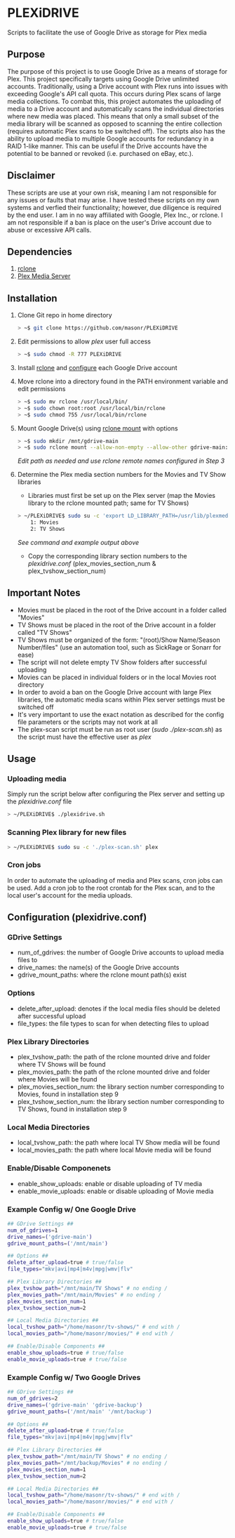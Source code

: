 # PLEXiDRIVE
Scripts to facilitate the use of Google Drive as storage for Plex media

## Purpose
The purpose of this project is to use Google Drive as a means of storage for Plex.  This project specifically targets using Google Drive unlimited accounts.  Traditionally, using a Drive account with Plex runs into issues with exceeding Google's API call quota. This occurs during Plex scans of large media collections.  To combat this, this project automates the uploading of media to a Drive account and automatically scans the individual directories where new media was placed. This means that only a small subset of the media library will be scanned as opposed to scanning the entire collection (requires automatic Plex scans to be switched off). The scripts also has the ability to upload media to multiple Google accounts for redundancy in a RAID 1-like manner. This can be useful if the Drive accounts have the potential to be banned or revoked (i.e. purchased on eBay, etc.).

## Disclaimer
These scripts are use at your own risk, meaning I am not responsible for any issues or faults that may arise. I have tested these scripts on my own systems and verfied their functionality; however, due diligence is required by the end user. I am in no way affiliated with Google, Plex Inc., or rclone. I am not responsible if a ban is place on the user's Drive account due to abuse or excessive API calls.

## Dependencies
1. [rclone](https://rclone.org/) 
2. [Plex Media Server](https://support.plex.tv/hc/en-us/articles/200288586-Installation)

## Installation

1. Clone Git repo in home directory
	```bash
	> ~$ git clone https://github.com/masonr/PLEXiDRIVE
	```

2. Edit permissions to allow *plex* user full access
	```bash
	> ~$ sudo chmod -R 777 PLEXiDRIVE
	```

3. Install [rclone](https://rclone.org/install/) and [configure](https://rclone.org/drive/) each Google Drive account

4. Move rclone into a directory found in the PATH environment variable and edit permissions
	```bash
	> ~$ sudo mv rclone /usr/local/bin/
	> ~$ sudo chown root:root /usr/local/bin/rclone
	> ~$ sudo chmod 755 /usr/local/bin/rclone
	```

6. Mount Google Drive(s) using [rclone mount](https://rclone.org/commands/rclone_mount/) with options
	```bash
	> ~$ sudo mkdir /mnt/gdrive-main
	> ~$ sudo rclone mount --allow-non-empty --allow-other gdrive-main:/ /mnt/gdrive-main &
	```
	*Edit path as needed and use rclone remote names configured in Step 3*

7. Determine the Plex media section numbers for the Movies and TV Show libraries
	* Libraries must first be set up on the Plex server (map the Movies library to the rclone mounted path; same for TV Shows)
	```bash
	> ~/PLEXiDRIVE$ sudo su -c 'export LD_LIBRARY_PATH=/usr/lib/plexmediaserver; /usr/lib/plexmediaserver/Plex\ Media\ Scanner --list' plex
		1: Movies
		2: TV Shows
  	```
  	*See command and example output above*
  	* Copy the corresponding library section numbers to the *plexidrive.conf* (plex_movies_section_num & plex_tvshow_section_num)

## Important Notes
* Movies must be placed in the root of the Drive account in a folder called "Movies"
* TV Shows must be placed in the root of the Drive account in a folder called "TV Shows"
* TV Shows must be organized of the form: "(root)/Show Name/Season Number/files" (use an automation tool, such as SickRage or Sonarr for ease)
* The script will not delete empty TV Show folders after successful uploading
* Movies can be placed in individual folders or in the local Movies root directory
* In order to avoid a ban on the Google Drive account with large Plex libraries, the automatic media scans within Plex server settings must be switched off
* It's very important to use the exact notation as described for the config file parameters or the scripts may not work at all
* The plex-scan script must be run as root user (*sudo ./plex-scan.sh*) as the script must have the effective user as *plex*

## Usage

### Uploading media
Simply run the script below after configuring the Plex server and setting up the *plexidrive.conf* file
```bash
> ~/PLEXiDRIVE$ ./plexidrive.sh
```

### Scanning Plex library for new files
```bash
> ~/PLEXiDRIVE$ sudo su -c './plex-scan.sh' plex
```

### Cron jobs
In order to automate the uploading of media and Plex scans, cron jobs can be used. Add a cron job to the root crontab for the Plex scan, and to the local user's account for the media uploads.

## Configuration (plexidrive.conf)

### GDrive Settings
* num_of_gdrives: the number of Google Drive accounts to upload media files to
* drive_names: the name(s) of the Google Drive accounts
* gdrive_mount_paths: where the rclone mount path(s) exist

### Options
* delete_after_upload: denotes if the local media files should be deleted after successful upload
* file_types: the file types to scan for when detecting files to upload

### Plex Library Directories
* plex_tvshow_path: the path of the rclone mounted drive and folder where TV Shows will be found
* plex_movies_path: the path of the rclone mounted drive and folder where Movies will be found
* plex_movies_section_num: the library section number corresponding to Movies, found in installation step 9
* plex_tvshow_section_num: the library section number corresponding to TV Shows, found in installation step 9

### Local Media Directories
* local_tvshow_path: the path where local TV Show media will be found
* local_movies_path: the path where local Movie media will be found

### Enable/Disable Componenets
* enable_show_uploads: enable or disable uploading of TV media
* enable_movie_uploads: enable or disable uploading of Movie media

### **Example Config w/ One Google Drive**
```bash
## GDrive Settings ##
num_of_gdrives=1
drive_names=('gdrive-main')
gdrive_mount_paths=('/mnt/main')

## Options ##
delete_after_upload=true # true/false
file_types="mkv|avi|mp4|m4v|mpg|wmv|flv"

## Plex Library Directories ##
plex_tvshow_path="/mnt/main/TV Shows" # no ending /
plex_movies_path="/mnt/main/Movies" # no ending /
plex_movies_section_num=1
plex_tvshow_section_num=2

## Local Media Directories ##
local_tvshow_path="/home/masonr/tv-shows/" # end with /
local_movies_path="/home/masonr/movies/" # end with /

## Enable/Disable Components ##
enable_show_uploads=true # true/false
enable_movie_uploads=true # true/false
```

### **Example Config w/ Two Google Drives**
```bash
## GDrive Settings ##
num_of_gdrives=2
drive_names=('gdrive-main' 'gdrive-backup')
gdrive_mount_paths=('/mnt/main' '/mnt/backup')

## Options ##
delete_after_upload=true # true/false
file_types="mkv|avi|mp4|m4v|mpg|wmv|flv"

## Plex Library Directories ##
plex_tvshow_path="/mnt/main/TV Shows" # no ending /
plex_movies_path="/mnt/backup/Movies" # no ending /
plex_movies_section_num=1
plex_tvshow_section_num=2

## Local Media Directories ##
local_tvshow_path="/home/masonr/tv-shows/" # end with /
local_movies_path="/home/masonr/movies/" # end with /

## Enable/Disable Components ##
enable_show_uploads=true # true/false
enable_movie_uploads=true # true/false
```
